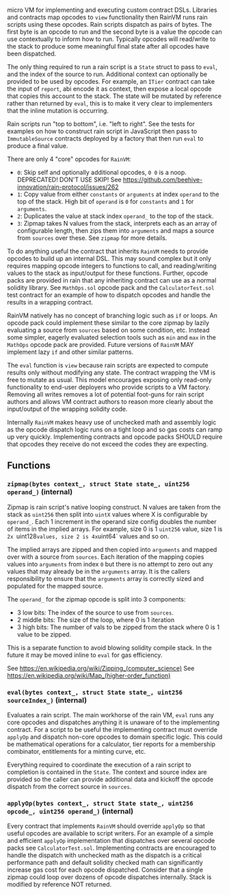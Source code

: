 micro VM for implementing and executing custom contract DSLs.
Libraries and contracts map opcodes to `view` functionality then RainVM
runs rain scripts using these opcodes. Rain scripts dispatch as pairs of
bytes. The first byte is an opcode to run and the second byte is a value
the opcode can use contextually to inform how to run. Typically opcodes
will read/write to the stack to produce some meaningful final state after
all opcodes have been dispatched.

The only thing required to run a rain script is a `State` struct to pass
to `eval`, and the index of the source to run. Additional context can
optionally be provided to be used by opcodes. For example, an `ITier`
contract can take the input of `report`, abi encode it as context, then
expose a local opcode that copies this account to the stack. The state will
be mutated by reference rather than returned by `eval`, this is to make it
very clear to implementers that the inline mutation is occurring.

Rain scripts run "top to bottom", i.e. "left to right".
See the tests for examples on how to construct rain script in JavaScript
then pass to `ImmutableSource` contracts deployed by a factory that then
run `eval` to produce a final value.

There are only 4 "core" opcodes for `RainVM`:
- `0`: Skip self and optionally additional opcodes, `0 0` is a noop.
  DEPRECATED! DON'T USE SKIP!
  See https://github.com/beehive-innovation/rain-protocol/issues/262
- `1`: Copy value from either `constants` or `arguments` at index `operand`
  to the top of the stack. High bit of `operand` is `0` for `constants` and
  `1` for `arguments`.
- `2`: Duplicates the value at stack index `operand_` to the top of the
  stack.
- `3`: Zipmap takes N values from the stack, interprets each as an array of
  configurable length, then zips them into `arguments` and maps a source
  from `sources` over these. See `zipmap` for more details.

To do anything useful the contract that inherits `RainVM` needs to provide
opcodes to build up an internal DSL. This may sound complex but it only
requires mapping opcode integers to functions to call, and reading/writing
values to the stack as input/output for these functions. Further, opcode
packs are provided in rain that any inheriting contract can use as a normal
solidity library. See `MathOps.sol` opcode pack and the
`CalculatorTest.sol` test contract for an example of how to dispatch
opcodes and handle the results in a wrapping contract.

RainVM natively has no concept of branching logic such as `if` or loops.
An opcode pack could implement these similar to the core zipmap by lazily
evaluating a source from `sources` based on some condition, etc. Instead
some simpler, eagerly evaluated selection tools such as `min` and `max` in
the `MathOps` opcode pack are provided. Future versions of `RainVM` MAY
implement lazy `if` and other similar patterns.

The `eval` function is `view` because rain scripts are expected to compute
results only without modifying any state. The contract wrapping the VM is
free to mutate as usual. This model encourages exposing only read-only
functionality to end-user deployers who provide scripts to a VM factory.
Removing all writes removes a lot of potential foot-guns for rain script
authors and allows VM contract authors to reason more clearly about the
input/output of the wrapping solidity code.

Internally `RainVM` makes heavy use of unchecked math and assembly logic
as the opcode dispatch logic runs on a tight loop and so gas costs can ramp
up very quickly. Implementing contracts and opcode packs SHOULD require
that opcodes they receive do not exceed the codes they are expecting.





## Functions
### `zipmap(bytes context_, struct State state_, uint256 operand_)` (internal)

Zipmap is rain script's native looping construct.
N values are taken from the stack as `uint256` then split into `uintX`
values where X is configurable by `operand_`. Each 1 increment in the
operand size config doubles the number of items in the implied arrays.
For example, size 0 is 1 `uint256` value, size 1 is
`2x `uint128` values, size 2 is 4x `uint64` values and so on.

The implied arrays are zipped and then copied into `arguments` and
mapped over with a source from `sources`. Each iteration of the mapping
copies values into `arguments` from index `0` but there is no attempt
to zero out any values that may already be in the `arguments` array.
It is the callers responsibility to ensure that the `arguments` array
is correctly sized and populated for the mapped source.

The `operand_` for the zipmap opcode is split into 3 components:
- 3 low bits: The index of the source to use from `sources`.
- 2 middle bits: The size of the loop, where 0 is 1 iteration
- 3 high bits: The number of vals to be zipped from the stack where 0
  is 1 value to be zipped.

This is a separate function to avoid blowing solidity compile stack.
In the future it may be moved inline to `eval` for gas efficiency.

See https://en.wikipedia.org/wiki/Zipping_(computer_science)
See https://en.wikipedia.org/wiki/Map_(higher-order_function)




### `eval(bytes context_, struct State state_, uint256 sourceIndex_)` (internal)

Evaluates a rain script.
The main workhorse of the rain VM, `eval` runs any core opcodes and
dispatches anything it is unaware of to the implementing contract.
For a script to be useful the implementing contract must override
`applyOp` and dispatch non-core opcodes to domain specific logic. This
could be mathematical operations for a calculator, tier reports for
a membership combinator, entitlements for a minting curve, etc.

Everything required to coordinate the execution of a rain script to
completion is contained in the `State`. The context and source index
are provided so the caller can provide additional data and kickoff the
opcode dispatch from the correct source in `sources`.



### `applyOp(bytes context_, struct State state_, uint256 opcode_, uint256 operand_)` (internal)

Every contract that implements `RainVM` should override `applyOp` so
that useful opcodes are available to script writers.
For an example of a simple and efficient `applyOp` implementation that
dispatches over several opcode packs see `CalculatorTest.sol`.
Implementing contracts are encouraged to handle the dispatch with
unchecked math as the dispatch is a critical performance path and
default solidity checked math can significantly increase gas cost for
each opcode dispatched. Consider that a single zipmap could loop over
dozens of opcode dispatches internally.
Stack is modified by reference NOT returned.




